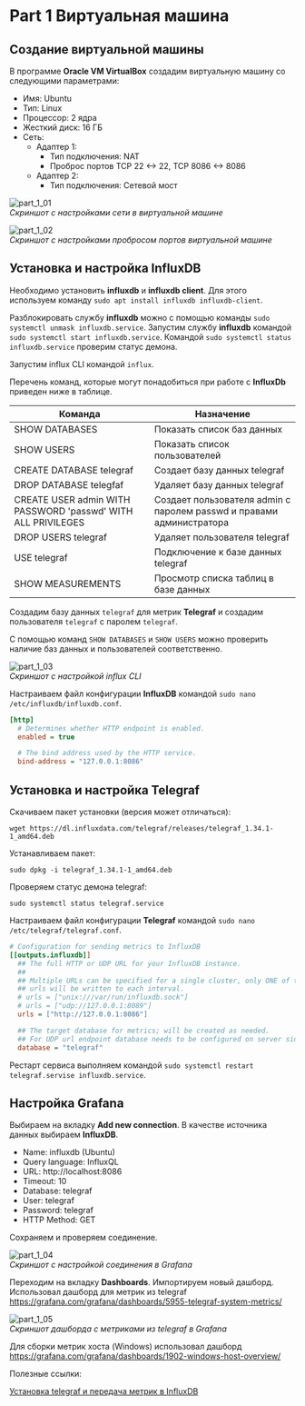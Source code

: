 # Part 1 Виртуальная машина

## Создание виртуальной машины

В программе **Oracle VM VirtualBox** создадим виртуальную машину со следующими параметрами:

- Имя: Ubuntu
- Тип: Linux
- Процессор: 2 ядра
- Жесткий диск: 16 ГБ
- Сеть:
  - Адаптер 1:
    - Тип подключения: NAT
    - Проброс портов TCP 22 <-> 22, TCP 8086 <-> 8086
  - Адаптер 2:
    - Тип подключения: Сетевой мост

![part_1_01](images/part_1_01.png "Скриншот c настройками сети в виртуальной машине") \
*Скриншот с настройками сети в виртуальной машине*

![part_1_02](images/part_1_02.png "Скриншот c настройками пробросом портов виртуальной машине") \
*Скриншот с настройками пробросом портов виртуальной машине*

## Установка и настройка InfluxDB

Необходимо установить **influxdb** и **influxdb client**. Для этого используем команду `sudo apt install influxdb influxdb-client`.

Разблокировать службу **influxdb** можно с помощью команды `sudo systemctl unmask influxdb.service`.
Запустим службу **influxdb** командой `sudo systemctl start influxdb.service`. 
Командой `sudo systemctl status influxdb.service` проверим статус демона.

Запустим influx CLI командой `influx`.

Перечень команд, которые могут понадобиться при работе с **InfluxDb** приведен ниже в таблице.

| Команда                                                      | Назначение                                                           |
|--------------------------------------------------------------|----------------------------------------------------------------------|
| SHOW DATABASES                                               | Показать список баз данных                                           |
| SHOW USERS                                                   | Показать список пользователей                                        |
| CREATE DATABASE telegraf                                     | Создает базу данных telegraf                                         |
| DROP DATABASE telegfaf                                       | Удаляет базу данных telegraf                                         |
| CREATE USER admin WITH PASSWORD 'passwd' WITH ALL PRIVILEGES | Создает пользователя admin с паролем passwd и правами администратора |
| DROP USERS telegraf                                          | Удаляет пользователя telegraf                                        |
| USE telegraf                                                 | Подключение к базе данных telegraf                                   |
| SHOW MEASUREMENTS                                            | Просмотр списка таблиц в базе данных                                 |

Создадим базу данных `telegraf` для метрик **Telegraf** и создадим пользователя `telegraf` с паролем `telegraf`.

С помощью команд `SHOW DATABASES` и `SHOW USERS` можно проверить наличие баз данных и пользователей соответственно.

![part_1_03](images/part_1_03.png "Скриншот с настройкой influx CLI") \
*Скриншот с настройкой influx CLI*

Настраиваем файл конфигурации **InfluxDB** командой `sudo nano /etc/influxdb/influxdb.conf`.

```ini
[http]
  # Determines whether HTTP endpoint is enabled.
  enabled = true

  # The bind address used by the HTTP service.
  bind-address = "127.0.0.1:8086"
```

## Установка и настройка Telegraf

Скачиваем пакет установки (версия может отличаться):

``wget https://dl.influxdata.com/telegraf/releases/telegraf_1.34.1-1_amd64.deb``

Устанавливаем пакет:

``sudo dpkg -i telegraf_1.34.1-1_amd64.deb``

Проверяем статус демона telegraf:

``sudo systemctl status telegraf.service``

Настраиваем файл конфигурации **Telegraf** командой `sudo nano /etc/telegraf/telegraf.conf`.

```ini
# Configuration for sending metrics to InfluxDB
[[outputs.influxdb]]
  ## The full HTTP or UDP URL for your InfluxDB instance.
  ##
  ## Multiple URLs can be specified for a single cluster, only ONE of the
  ## urls will be written to each interval.
  # urls = ["unix:///var/run/influxdb.sock"]
  # urls = ["udp://127.0.0.1:8089"]
  urls = ["http://127.0.0.1:8086"]

  ## The target database for metrics; will be created as needed.
  ## For UDP url endpoint database needs to be configured on server side.
  database = "telegraf"
```

Рестарт сервиса выполняем командой `sudo systemctl restart telegraf.servise influxdb.service`.

## Настройка Grafana

Выбираем на вкладку **Add new connection**. В качестве источника данных выбираем **InfluxDB**.

- Name: influxdb (Ubuntu)
- Query language: InfluxQL
- URL: http://localhost:8086
- Timeout: 10
- Database: telegraf
- User: telegraf
- Password: telegraf
- HTTP Method: GET

Сохраняем и проверяем соединение.

![part_1_04](images/part_1_04.png "Скриншот с настройкой соединения в Grafana") \
*Скриншот с настройкой соединения в Grafana*

Переходим на вкладку **Dashboards**. Импортируем новый дашборд. Использовал дашборд для метрик из telegraf <https://grafana.com/grafana/dashboards/5955-telegraf-system-metrics/>

![part_1_05](images/part_1_05.png "Скриншот с настройкой дашборда для telegraf в Grafana") \
*Скриншот дашборда с метриками из telegraf в Grafana*

Для сборки метрик хоста (Windows) использовал дашборд <https://grafana.com/grafana/dashboards/1902-windows-host-overview/>

Полезные ссылки:

[Установка telegraf и передача метрик в InfluxDB](https://www.dmosk.ru/miniinstruktions.php?mini=telegraf-influxdb#influxdb)

